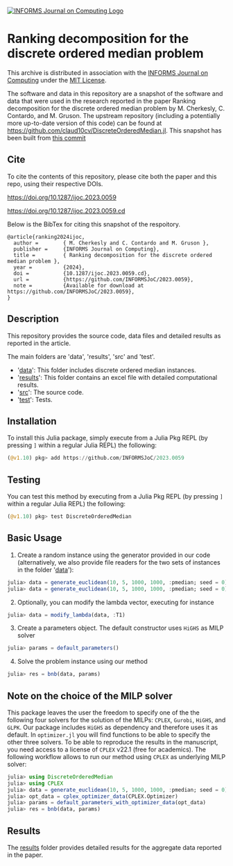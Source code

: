 [![INFORMS Journal on Computing Logo](https://INFORMSJoC.github.io/logos/INFORMS_Journal_on_Computing_Header.jpg)](https://pubsonline.informs.org/journal/ijoc)

# Ranking decomposition for the discrete ordered median problem

This archive is distributed in association with the [INFORMS Journal on
Computing](https://pubsonline.informs.org/journal/ijoc) under the [MIT License](LICENSE).

The software and data in this repository are a snapshot of the software and data that were used in the research reported in the paper Ranking decomposition for the discrete ordered median problem by M. Cherkesly, C. Contardo, and M. Gruson. The upstream repository (including a potentially more up-to-date version of this code) can be found at https://github.com/claud10cv/DiscreteOrderedMedian.jl. This snapshot has been built from [this commit](https://github.com/claud10cv/DiscreteOrderedMedian.jl/commit/26775fbe2124b092416e392dfb4727f018135798)


## Cite

To cite the contents of this repository, please cite both the paper and this repo, using their respective DOIs.

https://doi.org/10.1287/ijoc.2023.0059

https://doi.org/10.1287/ijoc.2023.0059.cd

Below is the BibTex for citing this snapshot of the respoitory.

```
@article{ranking2024ijoc,
  author =        { M. Cherkesly and C. Contardo and M. Gruson },
  publisher =     {INFORMS Journal on Computing},
  title =         { Ranking decomposition for the discrete ordered median problem },
  year =          {2024},
  doi =           {10.1287/ijoc.2023.0059.cd},
  url =           {https://github.com/INFORMSJoC/2023.0059},
  note =          {Available for download at https://github.com/INFORMSJoC/2023.0059},
}
```

## Description

This repository provides the source code, data files and detailed results as reported in the article.

The main folders are 'data', 'results', 'src' and 'test'.
- '[data](data)': This folder includes discrete ordered median instances.
- '[results](results)': This folder contains an excel file with detailed computational results.
- '[src](src)': The source code.
- '[test](test)': Tests.


## Installation

To install this Julia package, simply execute from a Julia Pkg REPL (by pressing `]` within a regular Julia REPL) the following:
```julia
(@v1.10) pkg> add https://github.com/INFORMSJoC/2023.0059
```

## Testing

You can test this method by executing from a Julia Pkg REPL (by pressing `]` within a regular Julia REPL) the following:
```julia
(@v1.10) pkg> test DiscreteOrderedMedian
```

## Basic Usage

1. Create a random instance using the generator provided in our code (alternatively, we also provide file readers for the two sets of instances in the folder '[data](data)'):
```julia
julia> data = generate_euclidean(10, 5, 1000, 1000, :pmedian; seed = 0)
julia> data = generate_euclidean(10, 5, 1000, 1000, :pmedian; seed = 0)
```
2. Optionally, you can modify the lambda vector, executing for instance
```julia
julia> data = modify_lambda(data, :T1)
```
3. Create a parameters object. The default constructor uses `HiGHS` as MILP solver
```julia
julia> params = default_parameters()
```
4. Solve the problem instance using our method
```julia
julia> res = bnb(data, params)
```

## Note on the choice of the MILP solver

This package leaves the user the freedom to specify one of the the following four solvers for the solution of the MILPs: `CPLEX`, `Gurobi`, `HiGHS`, and `GLPK`. Our package includes `HiGHS` as dependency and therefore uses it as default. In `optimizer.jl` you will find functions to be able to specify the other three solvers. To be able to reproduce the results in the manuscript, you need access to a license of `CPLEX` v22.1 (free for academics). The following workflow allows to run our method using `CPLEX` as underlying MILP solver:
```julia
julia> using DiscreteOrderedMedian
julia> using CPLEX
julia> data = generate_euclidean(10, 5, 1000, 1000, :pmedian; seed = 0)
julia> opt_data = cplex_optimizer_data(CPLEX.Optimizer)
julia> params = default_parameters_with_optimizer_data(opt_data)
julia> res = bnb(data, params)
```

## Results

The [results](results) folder provides detailed results for the aggregate data reported in the paper.

